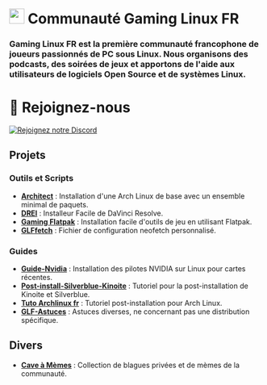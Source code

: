 # <img src="https://avatars.githubusercontent.com/u/155925679?s=400&u=a2d19ee8d2b4d67b48729c39e7562e7555c85295&v=4" width="30" height="30"> Communauté Gaming Linux FR

### Gaming Linux FR est la **première communauté francophone de joueurs passionnés de PC sous Linux**. Nous organisons des **podcasts**, des **soirées de jeux** et apportons de l'aide aux utilisateurs de logiciels Open Source et de systèmes Linux.

# 🔗 Rejoignez-nous

[![Rejoignez notre Discord](https://img.shields.io/badge/Discord-Rejoignez%20notre%20serveur-blue?style=for-the-badge&logo=discord)](https://discord.gg/WCAKxxRA3t)

## Projets

### Outils et Scripts

- **[Architect](https://github.com/Gaming-Linux-FR/Architect)** : Installation d'une Arch Linux de base avec un ensemble minimal de paquets.
- **[DREI](https://github.com/Gaming-Linux-FR/drei)** : Installeur Facile de DaVinci Resolve.
- **[Gaming Flatpak](https://github.com/Gaming-Linux-FR/Gaming-Flatpak)** : Installation facile d'outils de jeu en utilisant Flatpak.
- **[GLFfetch](https://github.com/Gaming-Linux-FR/GLFfetch)** : Fichier de configuration neofetch personnalisé.

### Guides

- **[Guide-Nvidia](https://github.com/Gaming-Linux-FR/guide-nvidia/tree/main)** : Installation des pilotes NVIDIA sur Linux pour cartes récentes.
- **[Post-install-Silverblue-Kinoite](https://github.com/Gaming-Linux-FR/post-install-silverblue-kinoite)** : Tutoriel pour la post-installation de Kinoite et Silverblue.
- **[Tuto Archlinux fr](https://github.com/Gaming-Linux-FR/tuto-archlinux-fr)** : Tutoriel post-installation pour Arch Linux.
- **[GLF-Astuces](https://github.com/Gaming-Linux-FR/glf-astuces/tree/main)** : Astuces diverses, ne concernant pas une distribution spécifique.

## Divers

- **[Cave à Mèmes](https://github.com/Gaming-Linux-FR/meme-vault)** : Collection de blagues privées et de mèmes de la communauté.
